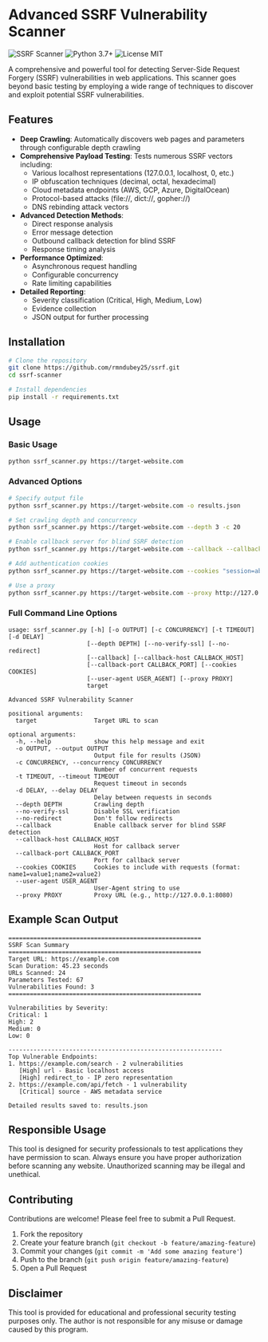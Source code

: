 # Advanced SSRF Vulnerability Scanner

![SSRF Scanner](https://img.shields.io/badge/Security-SSRF%20Scanner-red)
![Python 3.7+](https://img.shields.io/badge/Python-3.7+-blue)
![License MIT](https://img.shields.io/badge/License-MIT-green)

A comprehensive and powerful tool for detecting Server-Side Request Forgery (SSRF) vulnerabilities in web applications. This scanner goes beyond basic testing by employing a wide range of techniques to discover and exploit potential SSRF vulnerabilities.

## Features

- **Deep Crawling**: Automatically discovers web pages and parameters through configurable depth crawling
- **Comprehensive Payload Testing**: Tests numerous SSRF vectors including:
  - Various localhost representations (127.0.0.1, localhost, 0, etc.)
  - IP obfuscation techniques (decimal, octal, hexadecimal)
  - Cloud metadata endpoints (AWS, GCP, Azure, DigitalOcean)
  - Protocol-based attacks (file://, dict://, gopher://)
  - DNS rebinding attack vectors
- **Advanced Detection Methods**:
  - Direct response analysis
  - Error message detection
  - Outbound callback detection for blind SSRF
  - Response timing analysis
- **Performance Optimized**:
  - Asynchronous request handling
  - Configurable concurrency
  - Rate limiting capabilities
- **Detailed Reporting**:
  - Severity classification (Critical, High, Medium, Low)
  - Evidence collection
  - JSON output for further processing

## Installation

```bash
# Clone the repository
git clone https://github.com/rmndubey25/ssrf.git
cd ssrf-scanner

# Install dependencies
pip install -r requirements.txt
```

## Usage

### Basic Usage

```bash
python ssrf_scanner.py https://target-website.com
```

### Advanced Options

```bash
# Specify output file
python ssrf_scanner.py https://target-website.com -o results.json

# Set crawling depth and concurrency
python ssrf_scanner.py https://target-website.com --depth 3 -c 20

# Enable callback server for blind SSRF detection
python ssrf_scanner.py https://target-website.com --callback --callback-port 8080

# Add authentication cookies
python ssrf_scanner.py https://target-website.com --cookies "session=abc123;user=admin"

# Use a proxy
python ssrf_scanner.py https://target-website.com --proxy http://127.0.0.1:8080
```

### Full Command Line Options

```
usage: ssrf_scanner.py [-h] [-o OUTPUT] [-c CONCURRENCY] [-t TIMEOUT] [-d DELAY]
                      [--depth DEPTH] [--no-verify-ssl] [--no-redirect]
                      [--callback] [--callback-host CALLBACK_HOST]
                      [--callback-port CALLBACK_PORT] [--cookies COOKIES]
                      [--user-agent USER_AGENT] [--proxy PROXY]
                      target

Advanced SSRF Vulnerability Scanner

positional arguments:
  target                Target URL to scan

optional arguments:
  -h, --help            show this help message and exit
  -o OUTPUT, --output OUTPUT
                        Output file for results (JSON)
  -c CONCURRENCY, --concurrency CONCURRENCY
                        Number of concurrent requests
  -t TIMEOUT, --timeout TIMEOUT
                        Request timeout in seconds
  -d DELAY, --delay DELAY
                        Delay between requests in seconds
  --depth DEPTH         Crawling depth
  --no-verify-ssl       Disable SSL verification
  --no-redirect         Don't follow redirects
  --callback            Enable callback server for blind SSRF detection
  --callback-host CALLBACK_HOST
                        Host for callback server
  --callback-port CALLBACK_PORT
                        Port for callback server
  --cookies COOKIES     Cookies to include with requests (format: name1=value1;name2=value2)
  --user-agent USER_AGENT
                        User-Agent string to use
  --proxy PROXY         Proxy URL (e.g., http://127.0.0.1:8080)
```

## Example Scan Output

```
======================================================
SSRF Scan Summary
======================================================
Target URL: https://example.com
Scan Duration: 45.23 seconds
URLs Scanned: 24
Parameters Tested: 67
Vulnerabilities Found: 3
======================================================

Vulnerabilities by Severity:
Critical: 1
High: 2
Medium: 0
Low: 0

------------------------------------------------------------
Top Vulnerable Endpoints:
1. https://example.com/search - 2 vulnerabilities
   [High] url - Basic localhost access
   [High] redirect_to - IP zero representation
2. https://example.com/api/fetch - 1 vulnerability
   [Critical] source - AWS metadata service

Detailed results saved to: results.json
```

## Responsible Usage

This tool is designed for security professionals to test applications they have permission to scan. Always ensure you have proper authorization before scanning any website. Unauthorized scanning may be illegal and unethical.

## Contributing

Contributions are welcome! Please feel free to submit a Pull Request.

1. Fork the repository
2. Create your feature branch (`git checkout -b feature/amazing-feature`)
3. Commit your changes (`git commit -m 'Add some amazing feature'`)
4. Push to the branch (`git push origin feature/amazing-feature`)
5. Open a Pull Request

## Disclaimer

This tool is provided for educational and professional security testing purposes only. The author is not responsible for any misuse or damage caused by this program.
